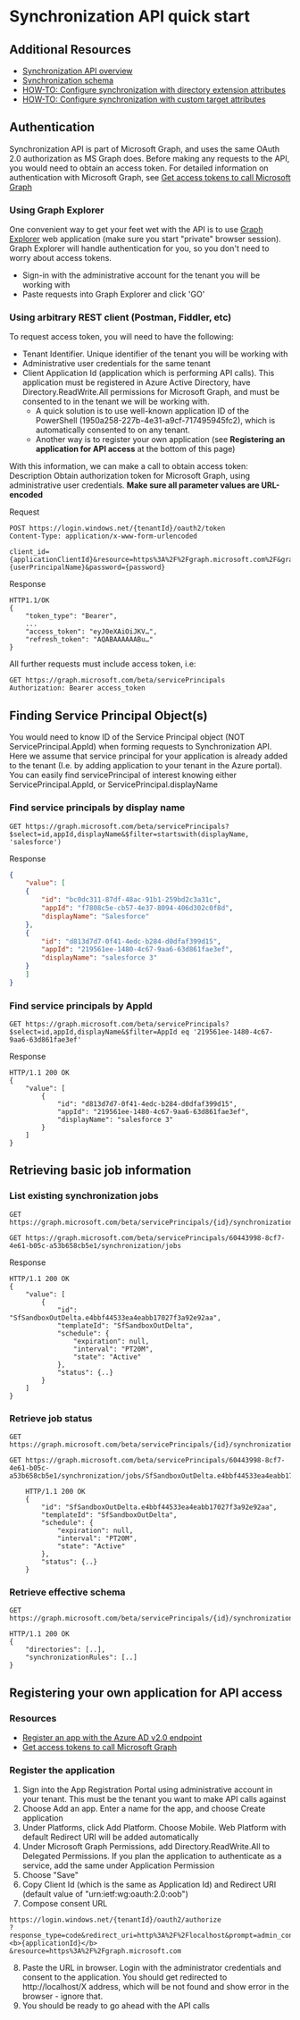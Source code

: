 # Synchronization API quick start

## Additional Resources

* [Synchronization API overview](../resources/synchronization_overview.md)
* [Synchronization schema](../resources/synchronization_schema.md)
* [HOW-TO: Configure synchronization with directory extension attributes](../resources/synchronization_howto_directory_extensions.md)
* [HOW-TO: Configure synchronization with custom target attributes](../resources/synchronization_howto_custom_attributes.md)


## Authentication

Synchronization API is part of Microsoft Graph, and uses the same OAuth 2.0 authorization as MS Graph does. Before making any requests to the API, you would need to obtain an access token. For detailed information on authentication with Microsoft Graph, see [Get access tokens to call Microsoft Graph](https://developer.microsoft.com/en-us/graph/docs/concepts/auth_overview)

### Using Graph Explorer

One convenient way to get your feet wet with the API is to use [Graph Explorer](https://graph.microsoft.io/en-us/graph-explorer) web application (make sure you start "private" browser session). Graph Explorer will handle authentication for you, so you don't need to worry about access tokens.

* Sign-in with the administrative account for the tenant you will be working with
* Paste requests into Graph Explorer and click 'GO'

### Using arbitrary REST client (Postman, Fiddler, etc)

To request access token, you will need to have the following:

* Tenant Identifier. Unique identifier of the tenant you will be working with
* Administrative user credentials for the same tenant
* Client Application Id (application which is performing  API calls). This application must be registered in Azure Active Directory, have Directory.ReadWrite.All permissions for Microsoft Graph, and must be consented to in the tenant we will be working with.
	- A quick solution is to use well-known application ID of the PowerShell (1950a258-227b-4e31-a9cf-717495945fc2), which is automatically consented to on any tenant.
	- Another way is to register your own application (see **Registering an application for API access** at the bottom of this page)

With this information, we can make a call to obtain access token:
Description	Obtain authorization token for Microsoft Graph, using administrative user credentials. **Make sure all parameter values are URL-encoded**

Request

```http
POST https://login.windows.net/{tenantId}/oauth2/token
Content-Type: application/x-www-form-urlencoded

client_id={applicationClientId}&resource=https%3A%2F%2Fgraph.microsoft.com%2F&grant_type=password&username={userPrincipalName}&password={password}
```

Response

```http
HTTP1.1/OK
{
    "token_type": "Bearer",
    ...
    "access_token": "eyJ0eXAiOiJKV…",
    "refresh_token": "AQABAAAAAABu…"
}
```

All further requests must include access token, i.e:

```http
GET https://graph.microsoft.com/beta/servicePrincipals
Authorization: Bearer access_token
```

## Finding Service Principal Object(s)

You would need to know ID of the Service Principal object (NOT ServicePrincipal.AppId) when forming requests to Synchronization API.  Here we assume that service principal for your application is already added to the tenant (I.e. by adding application to your tenant in the Azure portal). You can easily find servicePrincipal of interest knowing either ServicePrincipal.AppId, or ServicePrincipal.displayName

### Find service principals by display name

```http
GET https://graph.microsoft.com/beta/servicePrincipals?$select=id,appId,displayName&$filter=startswith(displayName, 'salesforce')
```

Response

```json
{
    "value": [
    {
        "id": "bc0dc311-87df-48ac-91b1-259bd2c3a31c",
        "appId": "f7808c5e-cb57-4e37-8094-406d302c0f8d",
        "displayName": "Salesforce"
    },
    {
        "id": "d813d7d7-0f41-4edc-b284-d0dfaf399d15",
        "appId": "219561ee-1480-4c67-9aa6-63d861fae3ef",
        "displayName": "salesforce 3"
    }
    ]
}
```

### Find service principals by AppId

```http
GET https://graph.microsoft.com/beta/servicePrincipals?$select=id,appId,displayName&$filter=AppId eq '219561ee-1480-4c67-9aa6-63d861fae3ef'
```

Response

```http
HTTP/1.1 200 OK
{
    "value": [
        {
            "id": "d813d7d7-0f41-4edc-b284-d0dfaf399d15",
            "appId": "219561ee-1480-4c67-9aa6-63d861fae3ef",
            "displayName": "salesforce 3"
        }
    ]
}
```

## Retrieving basic job information

### List existing synchronization jobs

```http
GET https://graph.microsoft.com/beta/servicePrincipals/{id}/synchronization/jobs

GET https://graph.microsoft.com/beta/servicePrincipals/60443998-8cf7-4e61-b05c-a53b658cb5e1/synchronization/jobs
```

Response

```http
HTTP/1.1 200 OK
{
    "value": [
        {
            "id": "SfSandboxOutDelta.e4bbf44533ea4eabb17027f3a92e92aa",
            "templateId": "SfSandboxOutDelta",
            "schedule": {
                "expiration": null,
                "interval": "PT20M",
                "state": "Active"
            },
            "status": {..}
        }
    ]
}
```

### Retrieve job status

```http
GET https://graph.microsoft.com/beta/servicePrincipals/{id}/synchronization/jobs/{jobId}

GET https://graph.microsoft.com/beta/servicePrincipals/60443998-8cf7-4e61-b05c-a53b658cb5e1/synchronization/jobs/SfSandboxOutDelta.e4bbf44533ea4eabb17027f3a92e92aa
```

```http
    HTTP/1.1 200 OK
    {
        "id": "SfSandboxOutDelta.e4bbf44533ea4eabb17027f3a92e92aa",
        "templateId": "SfSandboxOutDelta",
        "schedule": {
            "expiration": null,
            "interval": "PT20M",
            "state": "Active"
        },
        "status": {..}
    }
```

### Retrieve effective schema

```http
GET https://graph.microsoft.com/beta/servicePrincipals/{id}/synchronization/jobs/{jobId}/schema
```

```http
HTTP/1.1 200 OK
{
    "directories": [..],
    "synchronizationRules": [..]
}
```

## Registering your own application for API access

### Resources

* [Register an app with the Azure AD v2.0 endpoint](https://graph.microsoft.io/en-us/docs/authorization/auth_register_app_v2.htm)
* [Get access tokens to call Microsoft Graph](https://graph.microsoft.io/en-us/docs/authorization/auth_overview.htm)

### Register the application

1. Sign into the App Registration Portal using administrative account in your tenant. This must be the tenant you  want to make API calls against
2. Choose Add an app. Enter a name for the app, and choose Create application
3. Under Platforms, click Add Platform. Choose  Mobile. Web Platform with default Redirect URI will be added automatically
4. Under Microsoft Graph Permissions, add Directory.ReadWrite.All to Delegated Permissions. If you plan the application to authenticate as a service, add the same under Application Permission
5. Choose "Save"
6. Copy Client Id (which is the same as Application Id) and Redirect URI (default value of "urn:ietf:wg:oauth:2.0:oob")
7. Compose consent URL

```http
https://login.windows.net/{tenantId}/oauth2/authorize
?response_type=code&redirect_uri=http%3A%2F%2Flocalhost&prompt=admin_consent&client_id=<b>{applicationId}</b>
&resource=https%3A%2F%2Fgraph.microsoft.com
```

8. Paste the URL in browser. Login with the administrator credentials and consent to the application. You should get redirected to http://localhost/X address, which will be not found and show error in the browser - ignore that.
9. You should be ready to go ahead with the API calls
